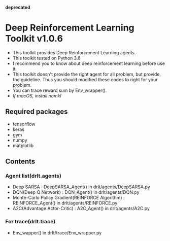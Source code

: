 **deprecated**

Deep Reinforcement Learning Toolkit v1.0.6
===========================================
* This toolkit provides Deep Reinforcement Learning agents.
* This toolkit tested on Python 3.6
* I recommend you to know about deep reinforcement learning before use it.
* This toolkit doesn't provide the right agent for all problem, but provide the guideline. Thus you should modified these codes to right for your problem.
* You can trace reward sum by Env_wrapper().
* *If macOS, install nomkl*
  
  
  
  
  
## Required packages
* tensorflow
* keras
* gym
* numpy
* matplotlib

## Contents
### Agent list(drlt.agents)
* Deep SARSA : DeepSARSA_Agent() in drlt/agents/DeepSARSA.py
* DQN(Deep Q Network) : DQN_Agent() in drlt/agents/DQN.py
* Monte-Carlo Policy Gradient(REINFORCE Algorithm) : REINFORCE_Agent() in drlt/agents/REINFORCE.py
* A2C(Advantage Actor-Critic) : A2C_Agent() in drlt/agents/A2C.py

### For trace(drlt.trace)
* Env_wapper() in drlt/trace/Env_wrapper.py

